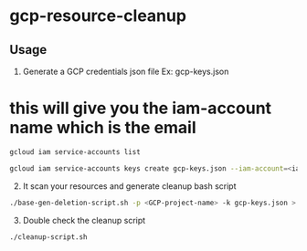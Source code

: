 # gcp-resource-cleanup

## Usage

1. Generate a GCP credentials json file Ex: gcp-keys.json
# this will give you the iam-account name which is the email 

```bash
gcloud iam service-accounts list
```

```bash
gcloud iam service-accounts keys create gcp-keys.json --iam-account=<iam-account-from-above>
```

2. It scan your resources and generate cleanup bash script

```bash
./base-gen-deletion-script.sh -p <GCP-project-name> -k gcp-keys.json > cleanup-script.sh && chmod a+x cleanup-script.sh
```

3. Double check the cleanup script

```bash
./cleanup-script.sh
```